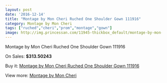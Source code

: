 ```yaml
---
layout: post
date: '2016-12-14'
title: "Montage by Mon Cheri Ruched One Shoulder Gown 111916"
category: Montage by Mon Cheri
tags: ["ruched","cheri","prom","montage","gown"]
image: http://img.princessan.com/11945-thickbox_default/montage-by-mon-cheri-ruched-one-shoulder-gown-111916.jpg
---
```

Montage by Mon Cheri Ruched One Shoulder Gown 111916

On Sales: **$313.50243**
<a href="https://www.princessan.com/en/montage-by-mon-cheri/5591-montage-by-mon-cheri-ruched-one-shoulder-gown-111916.html"><amp-img layout="responsive" width="600" height="600" src="//img.princessan.com/11945-thickbox_default/montage-by-mon-cheri-ruched-one-shoulder-gown-111916.jpg" alt="Montage by Mon Cheri Ruched One Shoulder Gown 111916 0" /></a>
<a href="https://www.princessan.com/en/montage-by-mon-cheri/5591-montage-by-mon-cheri-ruched-one-shoulder-gown-111916.html"><amp-img layout="responsive" width="600" height="600" src="//img.princessan.com/11946-thickbox_default/montage-by-mon-cheri-ruched-one-shoulder-gown-111916.jpg" alt="Montage by Mon Cheri Ruched One Shoulder Gown 111916 1" /></a>

Buy it: [Montage by Mon Cheri Ruched One Shoulder Gown 111916](https://www.princessan.com/en/montage-by-mon-cheri/5591-montage-by-mon-cheri-ruched-one-shoulder-gown-111916.html "Montage by Mon Cheri Ruched One Shoulder Gown 111916")

View more: [Montage by Mon Cheri](https://www.princessan.com/en/45-montage-by-mon-cheri "Montage by Mon Cheri")